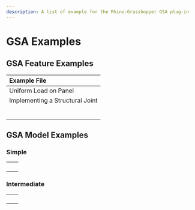 ```yaml
---
description: A list of example for the Rhino-Grasshopper GSA plug-in
---
```


# GSA Examples

## GSA Feature Examples

| Example File |
| :--- |
| Uniform Load on Panel |
| Implementing a Structural Joint |
|  |
|  |
|  |
|  |
|  |
|  |

## GSA Model Examples

### Simple

|  |  |
| :--- | :--- |
|  |  |
|  |  |
|  |  |
|  |  |

### Intermediate

|  |  |
| :--- | :--- |
|  |  |
|  |  |
|  |  |
|  |  |

